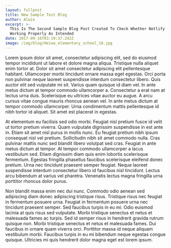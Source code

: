 ```yaml
---
layout: fullpost
title: New Sample Test Blog
author: Alwin
excerpt: >-
  This Is The Second Sample Blog Post Created To Check Whether Netlify CMS is
  Working Properly As Intended
date: 2017-09-16T03:19:37.242Z
image: /img/blog/Heiwa_elementary_school_18.jpg
---
```

Lorem ipsum dolor sit amet, consectetur adipiscing elit, sed do eiusmod tempor incididunt ut labore et dolore magna aliqua. Tristique nulla aliquet enim tortor at. Dolor sit amet consectetur adipiscing elit pellentesque habitant. Ullamcorper morbi tincidunt ornare massa eget egestas. Orci porta non pulvinar neque laoreet suspendisse interdum consectetur libero. Quis auctor elit sed vulputate mi sit. Varius quam quisque id diam vel. In ante metus dictum at tempor commodo ullamcorper a. Consectetur a erat nam at lectus urna duis. Scelerisque eu ultrices vitae auctor eu augue. A arcu cursus vitae congue mauris rhoncus aenean vel. In ante metus dictum at tempor commodo ullamcorper. Urna condimentum mattis pellentesque id nibh tortor id aliquet. Sit amet est placerat in egestas.

At elementum eu facilisis sed odio morbi. Feugiat nisl pretium fusce id velit ut tortor pretium viverra. Quam vulputate dignissim suspendisse in est ante in. Etiam sit amet nisl purus in mollis nunc. Eu feugiat pretium nibh ipsum consequat nisl vel pretium. Sollicitudin nibh sit amet commodo nulla. Cras pulvinar mattis nunc sed blandit libero volutpat sed cras. Feugiat in ante metus dictum at tempor. At tempor commodo ullamcorper a lacus vestibulum sed. Etiam dignissim diam quis enim lobortis scelerisque fermentum. Egestas fringilla phasellus faucibus scelerisque eleifend donec pretium. Urna nec tincidunt praesent semper feugiat. Neque laoreet suspendisse interdum consectetur libero id faucibus nisl tincidunt. Lectus arcu bibendum at varius vel pharetra. Venenatis lectus magna fringilla urna porttitor rhoncus dolor purus.

Non blandit massa enim nec dui nunc. Commodo odio aenean sed adipiscing diam donec adipiscing tristique risus. Tristique risus nec feugiat in fermentum posuere urna. Feugiat in fermentum posuere urna nec tincidunt praesent semper. Sed faucibus turpis in eu mi. Odio euismod lacinia at quis risus sed vulputate. Morbi tristique senectus et netus et malesuada fames ac turpis. Sed id semper risus in hendrerit gravida rutrum quisque non. Morbi tristique senectus et netus et malesuada fames. Dui faucibus in ornare quam viverra orci. Porttitor massa id neque aliquam vestibulum morbi. Faucibus turpis in eu mi bibendum neque egestas congue quisque. Ultricies mi quis hendrerit dolor magna eget est lorem ipsum.
